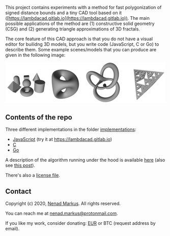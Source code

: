 This project contains experiments with a method for fast polygonization of signed distance bounds and a tiny CAD tool based on it ([https://lambdacad.gitlab.io](https://lambdacad.gitlab.io)).
The main possible applications of the method are (1) constructive solid geometry (CSG) and (2) generating triangle approximations of 3D fractals.

The core feature of this CAD approach is that you do not have a visual editor for builidng 3D models, but you write code (JavaScript, C or Go) to describe them.
Some example scenes/models that you can produce are given in the following image:

![Scenes produced by `gridhopping`](scenes.png "Scenes produced by `gridhopping`")

## Contents of the repo

Three different implementations in the folder [implementations](implementations):

* [JavaScript](implementations/javascript) (try it at <https://lambdacad.gitlab.io>)
* [C](implementations/c)
* [Go](implementations/golang)

A description of the algorithm running under the hood is available [here](algorithm.md) (also see [this post](https://nenadmarkus.github.io/p/fast-algo-sdb-to-mesh/)).

There's also a [license file](license).

## Contact

Copyright (c) 2020, [Nenad Markus](https://nenadmarkus.github.io). All rights reserved.

You can reach me at <nenad.markus@protonmail.com>.

If you like my work, consider donating: [EUR](https://www.paypal.com/cgi-bin/webscr?cmd=_donations&business=4WNYJAYWPJX56&curency_code=EUR) or BTC (request address by email).
